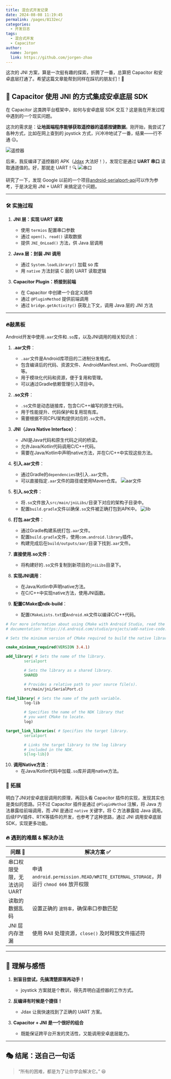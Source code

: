 ```yaml
---
title: 混合式开发记录
date: 2024-08-08 11:19:45
permalink: /pages/8132ec/
categories:
  - 开发日志
tags:
  - 混合式开发
  - Capacitor     
author: 
  name: Jorgen
  link: https://github.com/jorgen-zhao
---
```


这次的 JNI 方案，算是一次挺有趣的探索，折腾了一番，总算把 Capacitor 和安卓底层打通了。希望这篇文章能帮到同样在踩坑的朋友们！🚀
<!-- more -->

## 🏁 Capacitor 使用 JNI 的方式集成安卓底层 SDK

在 Capacitor 这类跨平台框架中，如何与安卓底层 SDK 交互？这是我在开发过程中遇到的一个现实问题。

这次的需求是：**让地面端程序能够获取遥控器的遥感按键数据**。刚开始，我尝试了各种方式，比如在网上查到的 joystick 方式，兴冲冲地试了一番，结果——行不通 😑。

![遥控器](https://cdn.jsdelivr.net/gh/jorgen-zhao/picGo/blog/mk15.png)

后来，我反编译了遥控器的 APK（[Jdax](https://github.com/skylot/jadx) 大法好！），发现它是通过 **UART 串口** 读取通道值的。好，那就走 UART！🔍 
![串口](https://cdn.jsdelivr.net/gh/jorgen-zhao/picGo/blog/serial_port.png)

研究了一下，发现 Google 以前的一个项目[android-serialport-api](https://code.google.com/archive/p/android-serialport-api/)可以作为参考，于是决定用 JNI + UART 来搞定这个问题。


---

### 🛠️ 实施过程

1. **JNI 层：实现 UART 读取**
   - 使用 `termios` 配置串口参数
   - 通过 `open()`、`read()` 读取数据
   - 提供 `JNI_OnLoad()` 方法，供 Java 层调用

2. **Java 层：封装 JNI 调用**
   - 通过 `System.loadLibrary()` 加载 so 库
   - 用 `native` 方法封装 C 层的 UART 读取逻辑
   
3. **Capacitor Plugin：桥接到前端**
   - 在 Capacitor 中创建一个自定义插件
   - 通过 `@PluginMethod` 提供前端调用
   - 通过 `bridge.getActivity()` 获取上下文，调用 Java 层的 JNI 方法

---

### 🔥敲黑板
Android开发中使用`.aar`文件和`.so`库，以及JNI调用的相关知识点：

1. **.aar文件**：
    - `.aar`文件是Android库项目的二进制分发格式。
    - 包含编译后的代码、资源文件、AndroidManifest.xml、ProGuard规则等。
    - 用于模块化代码和资源，便于复用和管理。
    - 可以通过Gradle依赖管理引入项目中。

2. **.so文件**：
    - `.so`文件是动态链接库，包含C/C++编写的原生代码。
    - 用于性能提升、代码保护和复用现有库。
    - 需要根据不同CPU架构提供对应的`.so`文件。

3. **JNI（Java Native Interface）**：
    - JNI是Java代码和原生代码之间的桥梁。
    - 允许Java/Kotlin代码调用C/C++代码。
    - 需要在Java/Kotlin中声明native方法，并在C/C++中实现这些方法。

4. **引入.aar文件**：
    - 通过Gradle的`dependencies`块引入`.aar`文件。
    - 可以直接指定`.aar`文件的路径或使用Maven仓库。
![aar文件](https://cdn.jsdelivr.net/gh/jorgen-zhao/picGo/blog/aar.png)

5. **引入.so文件**：
    - 将`.so`文件放入`src/main/jniLibs/`目录下对应的架构子目录中。
    - 配置`build.gradle`文件以确保`.so`文件被正确打包到APK中。
![lib](https://cdn.jsdelivr.net/gh/jorgen-zhao/picGo/blog/lib.png)

6. **打包.aar文件**：
    - 通过Gradle构建系统打包`.aar`文件。
    - 配置`build.gradle`文件，使用`com.android.library`插件。
    - 构建完成后在`build/outputs/aar/`目录下找到`.aar`文件。

7. **直接使用.so文件**：
    - 将构建好的`.so`文件复制到新项目的`jniLibs`目录下。
    

8. **实现JNI调用**：
    - 在Java/Kotlin中声明native方法。
    - 在C/C++中实现native方法，使用JNI函数。

9. **配置CMake或ndk-build**：
    - 配置`CMakeLists.txt`或`Android.mk`文件以编译C/C++代码。

``` cmake
# For more information about using CMake with Android Studio, read the
# documentation: https://d.android.com/studio/projects/add-native-code.html

# Sets the minimum version of CMake required to build the native library.

cmake_minimum_required(VERSION 3.4.1)

add_library( # Sets the name of the library.
        serialport

        # Sets the library as a shared library.
        SHARED

        # Provides a relative path to your source file(s).
        src/main/jni/SerialPort.c)

find_library( # Sets the name of the path variable.
        log-lib

        # Specifies the name of the NDK library that
        # you want CMake to locate.
        log)

target_link_libraries( # Specifies the target library.
        serialport

        # Links the target library to the log library
        # included in the NDK.
        ${log-lib})
```
10. **调用Native方法**：
    - 在Java/Kotlin代码中加载`.so`库并调用native方法。

### 🚀 拓展
明白了JNI对安卓底层调用的原理，再回头看 Capacitor 插件的实现，发现其实也是类似的思路。只不过 Capacitor 插件是通过 `@PluginMethod` 注解，将 Java 方法暴露给前端调用，而 JNI 是通过 `native` 关键字，将 C 方法暴露给 Java 调用。
后续FPV插件、RTK等插件的开发，也参考了这种思路，通过 JNI 调用安卓底层 SDK，实现更多功能。


### 🔥 遇到的难题 & 解决办法

| 问题 🤔 | 解决方案 ✅ |
|---------|-----------|
| 串口权限受限，无法访问 UART | 申请 `android.permission.READ/WRITE_EXTERNAL_STORAGE`，并运行 `chmod 666` 放开权限 |
| 读取的数据乱码 | 设置正确的 `波特率`，确保串口参数匹配 |
| JNI 层内存泄漏 | 使用 RAII 处理资源，`close()` 及时释放文件描述符 |

---

## 🎯 理解与感悟

1. **别盲目尝试，先搞清楚原理再动手！**
   - joystick 方案就是个教训，得先弄明白遥控器的工作方式。

2. **反编译有时候是个捷径！**
   - Jdax 让我快速找到了正确的 UART 方案。

3. **Capacitor + JNI 是一个很好的组合**
   - 既能保证跨平台开发的灵活性，又能调用安卓底层能力。

---

## 🎭 结尾：送自己一句话

> “所有的困难，都是为了让你学会解决它。” 😆



